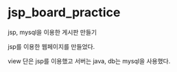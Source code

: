 # jsp_board_practice
jsp, mysql을 이용한 게시판 만들기


jsp를 이용한 웹페이지를 만들었다.

view 단은 jsp를 이용했고 서버는 java, db는 mysql을 사용했다.
